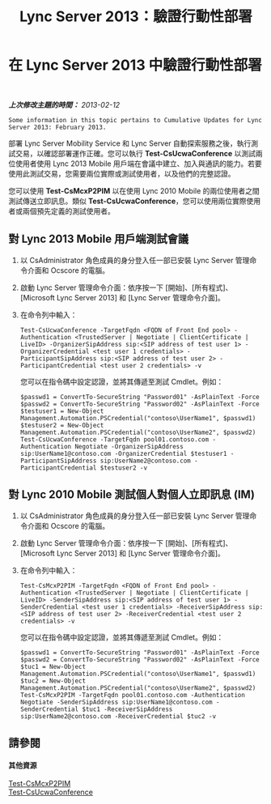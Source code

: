 ﻿---
title: Lync Server 2013：驗證行動性部署
TOCTitle: 驗證行動性部署
ms:assetid: 72f9b4d3-57b0-4705-9480-cfdca313a70c
ms:mtpsurl: https://technet.microsoft.com/zh-tw/library/Hh690024(v=OCS.15)
ms:contentKeyID: 49291318
ms.date: 08/10/2015
mtps_version: v=OCS.15
ms.translationtype: HT
---

# 在 Lync Server 2013 中驗證行動性部署

 

_**上次修改主題的時間：** 2013-02-12_

    Some information in this topic pertains to Cumulative Updates for Lync Server 2013: February 2013.

部署 Lync Server Mobility Service 和 Lync Server 自動探索服務之後，執行測試交易，以確認部署運作正確。您可以執行 **Test-CsUcwaConference** 以測試兩位使用者使用 Lync 2013 Mobile 用戶端在會議中建立、加入與通訊的能力。若要使用此測試交易，您需要兩位實際或測試使用者，以及他們的完整認證。

您可以使用 **Test-CsMcxP2PIM** 以在使用 Lync 2010 Mobile 的兩位使用者之間測試傳送立即訊息。類似 **Test-CsUcwaConference**，您可以使用兩位實際使用者或兩個預先定義的測試使用者。

## 對 Lync 2013 Mobile 用戶端測試會議

1.  以 CsAdministrator 角色成員的身分登入任一部已安裝 Lync Server 管理命令介面和 Ocscore 的電腦。

2.  啟動 Lync Server 管理命令介面：依序按一下 \[開始\]、\[所有程式\]、\[Microsoft Lync Server 2013\] 和 \[Lync Server 管理命令介面\]。

3.  在命令列中輸入：
    
        Test-CsUcwaConference -TargetFqdn <FQDN of Front End pool> -Authentication <TrustedServer | Negotiate | ClientCertificate | LiveID> -OrganizerSipAddress sip:<SIP address of test user 1> -OrganizerCredential <test user 1 credentials> -ParticipantSipAddress sip:<SIP address of test user 2> -ParticipantCredential <test user 2 credentials> -v
    
    您可以在指令碼中設定認證，並將其傳遞至測試 Cmdlet。例如：
    
        $passwd1 = ConvertTo-SecureString "Password01" -AsPlainText -Force
        $passwd2 = ConvertTo-SecureString "Password02" -AsPlainText -Force
        $testuser1 = New-Object Management.Automation.PSCredential("contoso\UserName1", $passwd1)
        $testuser2 = New-Object Management.Automation.PSCredential("contoso\UserName2", $passwd2)
        Test-CsUcwaConference -TargetFqdn pool01.contoso.com -Authentication Negotiate -OrganizerSipAddress sip:UserName1@contoso.com -OrganizerCredential $testuser1 -ParticipantSipAddress sip:UserName2@contoso.com -ParticipantCredential $testuser2 -v

## 對 Lync 2010 Mobile 測試個人對個人立即訊息 (IM)

1.  以 CsAdministrator 角色成員的身分登入任一部已安裝 Lync Server 管理命令介面和 Ocscore 的電腦。

2.  啟動 Lync Server 管理命令介面：依序按一下 \[開始\]、\[所有程式\]、\[Microsoft Lync Server 2013\] 和 \[Lync Server 管理命令介面\]。

3.  在命令列中輸入：
    
        Test-CsMcxP2PIM -TargetFqdn <FQDN of Front End pool> -Authentication <TrustedServer | Negotiate | ClientCertificate | LiveID> -SenderSipAddress sip:<SIP address of test user 1> -SenderCredential <test user 1 credentials> -ReceiverSipAddress sip:<SIP address of test user 2> -ReceiverCredential <test user 2 credentials> -v
    
    您可以在指令碼中設定認證，並將其傳遞至測試 Cmdlet。例如：
    
        $passwd1 = ConvertTo-SecureString "Password01" -AsPlainText -Force
        $passwd2 = ConvertTo-SecureString "Password02" -AsPlainText -Force
        $tuc1 = New-Object Management.Automation.PSCredential("contoso\UserName1", $passwd1)
        $tuc2 = New-Object Management.Automation.PSCredential("contoso\UserName2", $passwd2)
        Test-CsMcxP2PIM -TargetFqdn pool01.contoso.com -Authentication Negotiate -SenderSipAddress sip:UserName1@contoso.com -SenderCredential $tuc1 -ReceiverSipAddress sip:UserName2@contoso.com -ReceiverCredential $tuc2 -v

## 請參閱

#### 其他資源

[Test-CsMcxP2PIM](test-csmcxp2pim.md)  
[Test-CsUcwaConference](test-csucwaconference.md)

